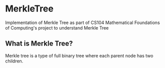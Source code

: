 # MerkleTree
Implementation of Merkle Tree as part of CS104 Mathematical Foundations of Computing's project to understand Merkle Tree

## What is Merkle Tree?
Merkle tree is a type of full binary tree where each parent node has two children.